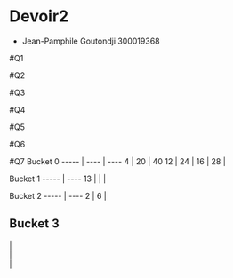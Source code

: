 # Devoir2
- Jean-Pamphile Goutondji 300019368

#Q1


#Q2


#Q3


#Q4


#Q5


#Q6


#Q7
Bucket 0
----- | ---- | ----
 4    |  20  |  40
 12   |  24  |
 16   |  28  |

Bucket 1
----- | ----
  13  |
      |
      |


Bucket 2
----- | ---- 
  2   |
  6   |
      

Bucket 3
----- 
  |    
  |    
  |   
